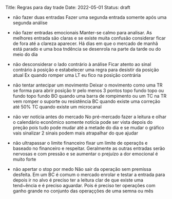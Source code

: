 Title: Regras para day trade
Date: 2022-05-01
Status: draft

* não fazer duas entradas
Fazer uma segunda entrada somente após uma segunda análise

* não fazer entradas emocionais
Manter-se calmo para analisar. As melhores entrada são claras  e se existe muita confusão considerar ficar de fora até a clareza aparecer. Há dias em que o mercado de manhã está parado e uma boa tndência se desenrola na parte da tarde ou do meio do dia


* não desconsiderar o lado contrário à análise
Ficar atento ao sinal contrário à posição e estabelecer uma regra para desistir da posição atual
Ex quando romper uma LT eu fico na posição contrária

* não tentar antecipar um movimento
Deixar o movimento como uma TR se forma para abrir posição 
tr pelo menos 3 pontos topo fundo topo ou fundo topo fundo
BO quando uma barra de rompimento  ou um TC na TR vem romper o suporte ou resistência
BC quando existe uma correção até 50%
TC quando existe um microcanal


* não ver notícia antes do mercado
No pré-mercado fazer a leitura e olhar o calendário econômico somente notícia pode ser vista depois do preção pois tudo pode mudar até a metade do dia e se mudar o gráfico vais sinalizar 2 sinais podem mais atrapalhar do que ajudar


* não ultrapassar o limite financeiro
fixar um limite de operaçõs e baseado no financeiro e respeitar. Geralmente as outras entradas serão nervosas e com pressão e se aumentar o prejuízo a dor emocional é muito forte


* não apertar o stop por medo
Não sair da operação sem premissa desfeita. Em um BC é comum o mercado enrolar e testar a entrada para depois ir no alvo é preciso ter a leitura clar de que existe uma tend~ência e é preciso aguardar. Pois é preciso ter operações com ganho grande no conjunto das operaçções de uma semna ou mês




